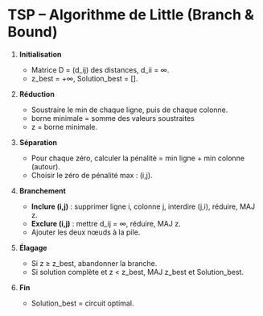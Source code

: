 # TSP – Algorithme de Little   (Branch & Bound)

1. **Initialisation**
   - Matrice D = (d_ij) des distances, d_ii = ∞.
   - z_best = +∞, Solution_best = [].

2. **Réduction**
   - Soustraire le min de chaque ligne, puis de chaque colonne.
   - borne minimale = somme des valeurs soustraites
   - z = borne minimale.

3. **Séparation**
   - Pour chaque zéro, calculer la pénalité = min ligne + min colonne (autour).
   - Choisir le zéro de pénalité max : (i,j).

4. **Branchement**
   - **Inclure (i,j)** : supprimer ligne i, colonne j, interdire (j,i), réduire, MAJ z.
   - **Exclure (i,j)** : mettre d_ij = ∞, réduire, MAJ z.
   - Ajouter les deux nœuds à la pile.

5. **Élagage**
   - Si z ≥ z_best, abandonner la branche.
   - Si solution complète et z < z_best, MAJ z_best et Solution_best.

6. **Fin**
   - Solution_best = circuit optimal.


